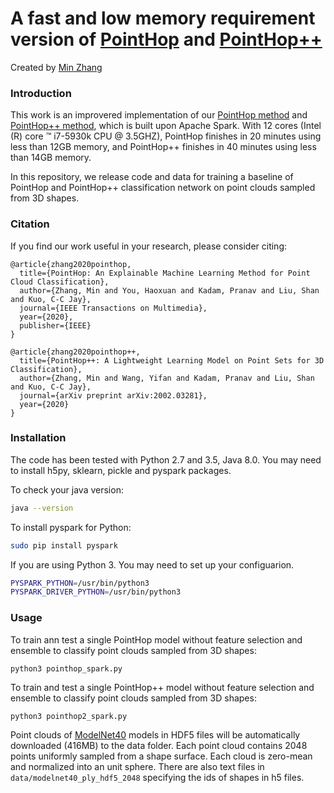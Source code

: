 # A fast and low memory requirement version of [PointHop](https://github.com/minzhang-1/PointHop) and [PointHop++](https://github.com/minzhang-1/PointHop2)
Created by [Min Zhang](https://github.com/minzhang-1)

### Introduction
This work is an improvered implementation of our [PointHop method](https://arxiv.org/abs/1907.12766) and [PointHop++ method](https://arxiv.org/abs/2002.03281), which is built upon Apache Spark. With 12 cores (Intel (R) core ™ i7-5930k CPU @ 3.5GHZ), PointHop finishes in 20 minutes using less than 12GB memory, and PointHop++ finishes in 40 minutes using less than 14GB memory. 

In this repository, we release code and data for training a baseline of PointHop and PointHop++ classification network on point clouds sampled from 3D shapes.

### Citation
If you find our work useful in your research, please consider citing:

	@article{zhang2020pointhop,
	  title={PointHop: An Explainable Machine Learning Method for Point Cloud Classification},
	  author={Zhang, Min and You, Haoxuan and Kadam, Pranav and Liu, Shan and Kuo, C-C Jay},
	  journal={IEEE Transactions on Multimedia},
	  year={2020},
	  publisher={IEEE}
	}

	@article{zhang2020pointhop++,
	  title={PointHop++: A Lightweight Learning Model on Point Sets for 3D Classification},
	  author={Zhang, Min and Wang, Yifan and Kadam, Pranav and Liu, Shan and Kuo, C-C Jay},
	  journal={arXiv preprint arXiv:2002.03281},
	  year={2020}
	}

### Installation

The code has been tested with Python 2.7 and 3.5, Java 8.0. You may need to install h5py, sklearn, pickle and pyspark packages.

To check your java version:
```bash
java --version
```

To install pyspark for Python:
```bash
sudo pip install pyspark
```

If you are using Python 3. You may need to set up your configuarion.
```bash
PYSPARK_PYTHON=/usr/bin/python3
PYSPARK_DRIVER_PYTHON=/usr/bin/python3
```

### Usage
To train ann test a single PointHop model without feature selection and ensemble to classify point clouds sampled from 3D shapes:

    python3 pointhop_spark.py

To train and test a single PointHop++ model without feature selection and ensemble to classify point clouds sampled from 3D shapes:

    python3 pointhop2_spark.py

Point clouds of <a href="http://modelnet.cs.princeton.edu/" target="_blank">ModelNet40</a> models in HDF5 files will be automatically downloaded (416MB) to the data folder. Each point cloud contains 2048 points uniformly sampled from a shape surface. Each cloud is zero-mean and normalized into an unit sphere. There are also text files in `data/modelnet40_ply_hdf5_2048` specifying the ids of shapes in h5 files.


